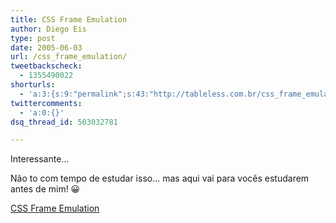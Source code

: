 ```yaml
---
title: CSS Frame Emulation
author: Diego Eis
type: post
date: 2005-06-03
url: /css_frame_emulation/
tweetbackscheck:
  - 1355490022
shorturls:
  - 'a:3:{s:9:"permalink";s:43:"http://tableless.com.br/css_frame_emulation";s:7:"tinyurl";s:26:"http://tinyurl.com/3d56rda";s:4:"isgd";s:19:"http://is.gd/PXEWCF";}'
twittercomments:
  - 'a:0:{}'
dsq_thread_id: 503032781

---
```

Interessante&#8230;
  
Não to com tempo de estudar isso&#8230; mas aqui vai para vocês estudarem antes de mim! 😀 

[CSS Frame Emulation][1]

 [1]: http://www.stunicholls.myby.co.uk/layouts/frame.html